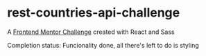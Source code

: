 # rest-countries-api-challenge
A [Frontend Mentor Challenge](https://www.frontendmentor.io/challenges/rest-countries-api-with-color-theme-switcher-5cacc469fec04111f7b848ca)
created with React and Sass

Completion status: Funcionality done, all there's left to do is styling
